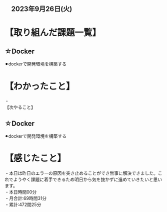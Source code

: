 ## 　2023年9月26日(火)
# 【取り組んだ課題一覧】
## ☆Docker
⚫︎dockerで開発環境を構築する<br>
# 【わかったこと】
・<br>
【次やること】
## ☆Docker
⚫︎dockerで開発環境を構築する<br>
# 【感じたこと】
・本日は昨日のエラーの原因を突き止めることができ無事に解決できました。これでようやく課題に着手できるため明日から気を抜かずに進めていきたいと思います。<br>
・本日時間00分<br>
・月合計:69時間31分<br>
・累計:472間25分<br>
